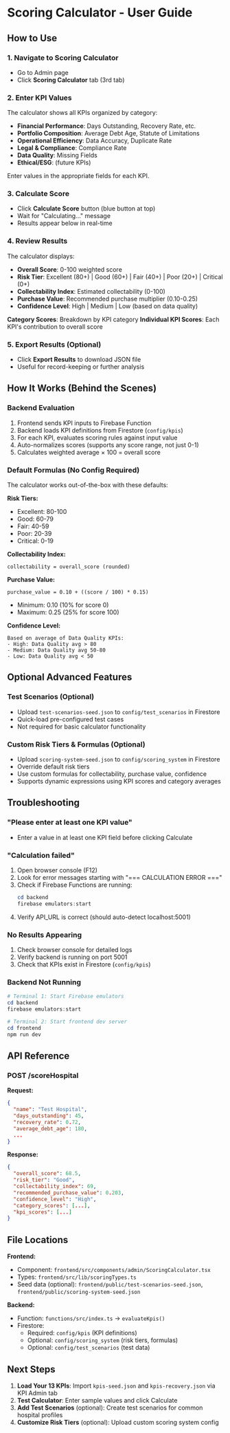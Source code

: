 # Scoring Calculator - User Guide

## How to Use

### 1. Navigate to Scoring Calculator
- Go to Admin page
- Click **Scoring Calculator** tab (3rd tab)

### 2. Enter KPI Values
The calculator shows all KPIs organized by category:
- **Financial Performance**: Days Outstanding, Recovery Rate, etc.
- **Portfolio Composition**: Average Debt Age, Statute of Limitations
- **Operational Efficiency**: Data Accuracy, Duplicate Rate
- **Legal & Compliance**: Compliance Rate
- **Data Quality**: Missing Fields
- **Ethical/ESG**: (future KPIs)

Enter values in the appropriate fields for each KPI.

### 3. Calculate Score
- Click **Calculate Score** button (blue button at top)
- Wait for "Calculating..." message
- Results appear below in real-time

### 4. Review Results
The calculator displays:
- **Overall Score**: 0-100 weighted score
- **Risk Tier**: Excellent (80+) | Good (60+) | Fair (40+) | Poor (20+) | Critical (0+)
- **Collectability Index**: Estimated collectability (0-100)
- **Purchase Value**: Recommended purchase multiplier (0.10-0.25)
- **Confidence Level**: High | Medium | Low (based on data quality)

**Category Scores**: Breakdown by KPI category
**Individual KPI Scores**: Each KPI's contribution to overall score

### 5. Export Results (Optional)
- Click **Export Results** to download JSON file
- Useful for record-keeping or further analysis

## How It Works (Behind the Scenes)

### Backend Evaluation
1. Frontend sends KPI inputs to Firebase Function
2. Backend loads KPI definitions from Firestore (`config/kpis`)
3. For each KPI, evaluates scoring rules against input value
4. Auto-normalizes scores (supports any score range, not just 0-1)
5. Calculates weighted average × 100 = overall score

### Default Formulas (No Config Required)
The calculator works out-of-the-box with these defaults:

**Risk Tiers:**
- Excellent: 80-100
- Good: 60-79
- Fair: 40-59
- Poor: 20-39
- Critical: 0-19

**Collectability Index:**
```
collectability = overall_score (rounded)
```

**Purchase Value:**
```
purchase_value = 0.10 + ((score / 100) * 0.15)
```
- Minimum: 0.10 (10% for score 0)
- Maximum: 0.25 (25% for score 100)

**Confidence Level:**
```
Based on average of Data Quality KPIs:
- High: Data Quality avg > 80
- Medium: Data Quality avg 50-80
- Low: Data Quality avg < 50
```

## Optional Advanced Features

### Test Scenarios (Optional)
- Upload `test-scenarios-seed.json` to `config/test_scenarios` in Firestore
- Quick-load pre-configured test cases
- Not required for basic calculator functionality

### Custom Risk Tiers & Formulas (Optional)
- Upload `scoring-system-seed.json` to `config/scoring_system` in Firestore
- Override default risk tiers
- Use custom formulas for collectability, purchase value, confidence
- Supports dynamic expressions using KPI scores and category averages

## Troubleshooting

### "Please enter at least one KPI value"
- Enter a value in at least one KPI field before clicking Calculate

### "Calculation failed"
1. Open browser console (F12)
2. Look for error messages starting with "=== CALCULATION ERROR ==="
3. Check if Firebase Functions are running:
   ```powershell
   cd backend
   firebase emulators:start
   ```
4. Verify API_URL is correct (should auto-detect localhost:5001)

### No Results Appearing
1. Check browser console for detailed logs
2. Verify backend is running on port 5001
3. Check that KPIs exist in Firestore (`config/kpis`)

### Backend Not Running
```powershell
# Terminal 1: Start Firebase emulators
cd backend
firebase emulators:start

# Terminal 2: Start frontend dev server
cd frontend
npm run dev
```

## API Reference

### POST /scoreHospital
**Request:**
```json
{
  "name": "Test Hospital",
  "days_outstanding": 45,
  "recovery_rate": 0.72,
  "average_debt_age": 180,
  ...
}
```

**Response:**
```json
{
  "overall_score": 68.5,
  "risk_tier": "Good",
  "collectability_index": 69,
  "recommended_purchase_value": 0.203,
  "confidence_level": "High",
  "category_scores": [...],
  "kpi_scores": [...]
}
```

## File Locations

**Frontend:**
- Component: `frontend/src/components/admin/ScoringCalculator.tsx`
- Types: `frontend/src/lib/scoringTypes.ts`
- Seed data (optional): `frontend/public/test-scenarios-seed.json`, `frontend/public/scoring-system-seed.json`

**Backend:**
- Function: `functions/src/index.ts` → `evaluateKpis()`
- Firestore:
  - Required: `config/kpis` (KPI definitions)
  - Optional: `config/scoring_system` (risk tiers, formulas)
  - Optional: `config/test_scenarios` (test data)

## Next Steps

1. **Load Your 13 KPIs**: Import `kpis-seed.json` and `kpis-recovery.json` via KPI Admin tab
2. **Test Calculator**: Enter sample values and click Calculate
3. **Add Test Scenarios** (optional): Create test scenarios for common hospital profiles
4. **Customize Risk Tiers** (optional): Upload custom scoring system config
